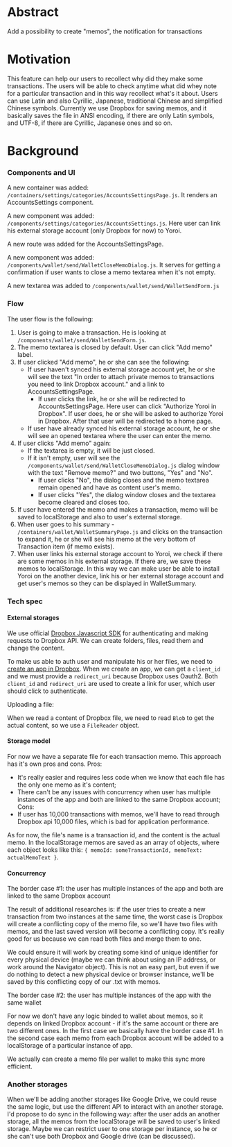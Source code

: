 # Abstract

Add a possibility to create "memos", the notification for transactions


# Motivation

This feature can help our users to recollect why did they make some transactions. The users will be able to check anytime what did whey note for a particular transaction and in this way recollect what's it about. Users can use Latin and also Cyrillic, Japanese, traditional Chinese and simplified Chinese symbols. Currently we use Dropbox for saving memos, and it basically saves the file in ANSI encoding, if there are only Latin symbols, and UTF-8, if there are Cyrillic, Japanese ones and so on.

# Background

### Components and UI
A new container was added: `/containers/settings/categories/AccountsSettingsPage.js`.
It renders an AccountsSettings component.

A new component was added: `/components/settings/categories/AccountsSettings.js`.
Here user can link his external storage account (only Dropbox for now) to Yoroi.

A new route was added for the AccountsSettingsPage.

A new component was added: `/components/wallet/send/WalletCloseMemoDialog.js`.
It serves for getting a confirmation if user wants to close a memo textarea when it's not empty.

A new textarea was added to `/components/wallet/send/WalletSendForm.js`

### Flow

The user flow is the following:
1. User is going to make a transaction. He is looking at `/components/wallet/send/WalletSendForm.js`.
2. The memo textarea is closed by default. User can click "Add memo" label.
3. If user clicked "Add memo", he or she can see the following:
   - If user haven't synced his external storage account yet, he or she will see the text "In order to attach private memos to   transactions you need to link Dropbox account." and a link to AccountsSettingsPage.
     - If user clicks the link, he or she will be redirected to AccountsSettingsPage. Here user can click "Authorize Yoroi in    Dropbox". If user does, he or she will be asked to authorize Yoroi in Dropbox. After that user will be redirected to a    home page.
   - If user have already synced his external storage account, he or she will see an opened textarea where the user can enter    the memo.
4. If user clicks "Add memo" again:
   - If the textarea is empty, it will be just closed.
   - If it isn't empty, user will see the `/components/wallet/send/WalletCloseMemoDialog.js` dialog window with the text "Remove memo?" and two buttons, "Yes" and "No".
     - If user clicks "No", the dialog closes and the memo textarea remain opened and have as content user's memo.
     - If user clicks "Yes", the dialog window closes and the textarea become cleared and closes too.
5. If user have entered the memo and makes a transaction, memo will be saved to localStorage and also to user's external storage.
6. When user goes to his summary - `/containers/wallet/WalletSummaryPage.js` and clicks on the transaction to expand it, he or she will see his memo at the very bottom of Transaction item (if memo exists).
7. When user links his external storage account to Yoroi, we check if there are some memos in his external storage. If there are, we save these memos to localStorage. In this way we can make user be able to install Yoroi on the another device, link his or her external storage account and get user's memos so they can be displayed in WalletSummary.

### Tech spec

#### External storages

We use official [Dropbox Javascript SDK](https://github.com/dropbox/dropbox-sdk-js#readme) for authenticating and making requests to Dropbox API. We can create folders, files, read them and change the content.

To make us able to auth user and manipulate his or her files, we need to [create an app in Dropbox](https://www.dropbox.com/developers/apps/create?_tk=pilot_lp&_ad=topbar5&_camp=create). When we create an app, we can get a `client_id` and we must provide a `redirect_uri` because Dropbox uses Oauth2. Both `client_id` and `redirect_uri` are used to create a link for user, which user should click to authenticate.

Uploading a file: 

When we read a content of Dropbox file, we need to read `Blob` to get the actual content, so we use a `FileReader` object.

#### Storage model

For now we have a separate file for each transaction memo. This approach has it's own pros and cons.
Pros:
- It's really easier and requires less code when we know that each file has the only one memo as it's content;
- There can't be any issues with concurrency when user has multiple instances of the app and both are linked to the same Dropbox account;
Cons:
- If user has 10,000 transactions with memos, we'll have to read through Dropbox api 10,000 files, which is bad for application performance.

As for now, the file's name is a transaction id, and the content is the actual memo. In the localStorage memos are saved as an array of objects, where each object looks like this: `{ memoId: someTransactionId, memoText: actualMemoText }`.

#### Concurrency

The border case #1: the user has multiple instances of the app and both are linked to the same Dropbox account

The result of additional researches is: if the user tries to create a new transaction from two instances at the same time, the worst case is Dropbox will create a conflicting copy of the memo file, so we'll have two files with memos, and the last saved version will become a conflicting copy. It's really good for us because we can read both files and merge them to one.

We could ensure it will work by creating some kind of unique identifier for every physical device (maybe we can think about using an IP address, or work around the Navigator object). This is not an easy part, but even if we do nothing to detect a new physical device or browser instance, we'll be saved by this conflicting copy of our .txt with memos.



The border case #2: the user has multiple instances of the app with the same wallet

For now we don't have any logic binded to wallet about memos, so it depends on linked Dropbox account - if it's the same account or there are two different ones. In the first case we basically have the border case #1. In the second case each memo from each Dropbox account will be added to a localStorage of a particular instance of app.

We actually can create a memo file per wallet to make this sync more efficient.

### Another storages

When we'll be adding another storages like Google Drive, we could reuse the same logic, but use the different API to interact with an another storage. I'd propose to do sync in the following way:
after the user adds an another storage, all the memos from the localStorage will be saved to user's linked storage.
Maybe we can restrict user to one storage per instance, so he or she can't use both Dropbox and Google drive (can be discussed).